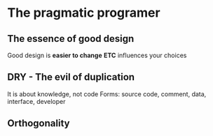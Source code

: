 # The pragmatic programer
## The essence of good design
Good design is **easier to change**
**ETC** influences your choices
## DRY - The evil of duplication
It is about knowledge, not code
Forms: source code, comment, data, interface, developer
## Orthogonality

<!--stackedit_data:
eyJoaXN0b3J5IjpbMzM4NzMwNTMyLC0xMjAwOTU1MzcwLC02ND
IwMDY2NTQsLTc4NDMzMTEzMCwyMTI3NzM0NDE2LDE5NTg1MDEw
ODAsMTExMjg1Njc1NCwtODMyNzU1NTg1XX0=
-->